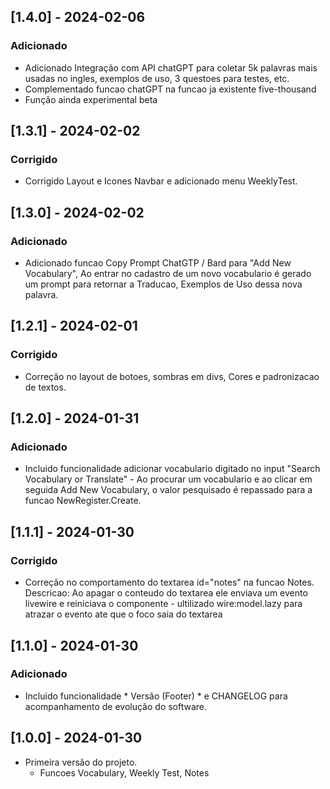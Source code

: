 
<!-- 
## [1.0.0] - 2024-01-30
### Adicionado
- Nova funcionalidade incrível.

### Corrigido
- Bug irritante foi corrigido.

## [0.2.0] - 2024-01-15
### Adicionado
- Outra funcionalidade emocionante.

## [0.1.1] - 2024-01-01
### Corrigido
- Correção de um bug específico.

*** ROTINA DE ATUALIZACAO DE VERSAO ***
-: config/app.php
    : Linha 20 'version' => '1.0.0',
-: Git Tag para crair recursos

--> 
## [1.4.0] - 2024-02-06
### Adicionado
- Adicionado Integração com API chatGPT para coletar 5k palavras mais usadas no ingles, exemplos de uso, 3 questoes para testes, etc. 
- Complementado funcao chatGPT na funcao ja existente five-thousand
- Função ainda experimental beta

## [1.3.1] - 2024-02-02
### Corrigido
- Corrigido Layout e Icones Navbar e adicionado menu WeeklyTest.

## [1.3.0] - 2024-02-02
### Adicionado
- Adicionado funcao Copy Prompt ChatGTP / Bard para "Add New Vocabulary", Ao entrar no cadastro de um novo vocabulario é gerado um prompt para retornar a Traducao, Exemplos de Uso dessa nova palavra.

## [1.2.1] - 2024-02-01
### Corrigido
- Correção no layout de botoes, sombras em divs, Cores e padronizacao de textos.

## [1.2.0] - 2024-01-31
### Adicionado
- Incluido funcionalidade adicionar vocabulario digitado no input "Search Vocabulary or Translate" - Ao procurar um vocabulario e ao clicar em seguida Add New Vocabulary, o valor pesquisado é repassado para a funcao NewRegister.Create.

## [1.1.1] - 2024-01-30
### Corrigido
- Correção no comportamento do textarea id="notes" na funcao Notes. Descricao: Ao apagar o conteudo do textarea ele enviava um evento livewire e reiniciava o componente - ultilizado wire:model.lazy para atrazar o evento ate que o foco saia do textarea

## [1.1.0] - 2024-01-30
### Adicionado
- Incluido funcionalidade * Versão (Footer) * e CHANGELOG para acompanhamento de evolução do software.

## [1.0.0] - 2024-01-30
- Primeira versão do projeto.
    - Funcoes Vocabulary, Weekly Test, Notes

